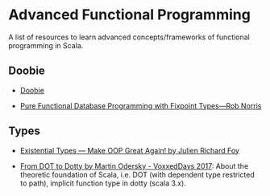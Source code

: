 # Advanced Functional Programming

A list of resources to learn advanced concepts/frameworks of functional programming in Scala.

## Doobie

- [Doobie](https://github.com/tpolecat/doobie)

- [Pure Functional Database Programming with Fixpoint Types—Rob Norris](https://www.youtube.com/watch?v=7xSfLPD6tiQ)

## Types

- [Existential Types — Make OOP Great Again! by Julien Richard Foy](https://www.youtube.com/watch?v=6j5kZj17aUw)

- [From DOT to Dotty by Martin Odersky - VoxxedDays 2017](https://www.youtube.com/watch?v=iobC5yGRWoo): About the theoretic foundation of Scala, i.e. DOT (with dependent type restricted to path), implicit function type in dotty (scala 3.x).
